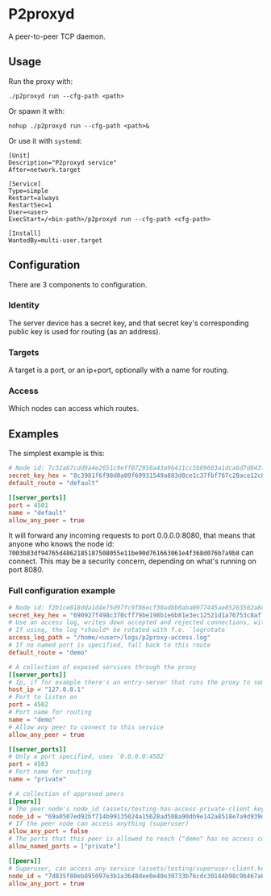 # P2proxyd

A peer-to-peer TCP daemon.

## Usage

Run the proxy with:

`./p2proxyd run --cfg-path <path>`

Or spawn it with:

`nohup ./p2proxyd run --cfg-path <path>&`

Or use it with `systemd`:

```unit file (systemd)
[Unit]
Description="P2proxyd service"
After=network.target

[Service]
Type=simple
Restart=always
RestartSec=1
User=<user>
ExecStart=/<bin-path>/p2proxyd run --cfg-path <cfg-path>

[Install]
WantedBy=multi-user.target
```

## Configuration

There are 3 components to configuration.

### Identity

The server device has a secret key, and that secret key's corresponding public key is used for routing (as an address).

### Targets

A target is a port, or an ip+port, optionally with a name for routing.

### Access

Which nodes can access which routes.

## Examples

The simplest example is this:

```toml
# Node id: 7c32ab7cdd9a4e2651c9eff072958a43a9b411cc5b69603a1dca6d7d843f2406
secret_key_hex = "8c3981f6f98d0a09f69931549a883d8ce1c37fbf767c28ace12c81ede4713bfc"
default_route = "default"

[[server_ports]]
port = 4501
name = "default"
allow_any_peer = true
```

It will forward any incoming requests to port 0.0.0.0:8080, that means that anyone who knows the node id:
`7003b83df94765d4862185187508055e11be90d761663061e4f368d076b7a9b8` can connect. This may be a security concern,
depending on what's running on port 8080.

### Full configuration example

```toml
# Node id: f2b1ce018dda1d4e75d97fc9f86ecf30adbb0aba0977445ae85283502a8cc7be
secret_key_hex = "690927f498c370cff79be198b1e6b81e3ec12521d1a76753c8aff67a7bb6f549"
# Use an access log, writes down accepted and rejected connections, with cause
# If using, the log *should* be rotated with f.e. `logrotate`
access_log_path = "/home/<user>/logs/p2proxy-access.log"
# If no named port is specified, fall back to this route
default_route = "demo"

# A collection of exposed services through the proxy
[[server_ports]]
# Ip, if for example there's an entry-server that runs the proxy to some other server on a local network.
host_ip = "127.0.0.1"
# Port to listen on
port = 4502
# Port name for routing
name = "demo"
# Allow any peer to connect to this service
allow_any_peer = true

[[server_ports]]
# Only a port specified, uses `0.0.0.0:4502`
port = 4503
# Port name for routing
name = "private"

# A collection of approved peers
[[peers]]
# The peer node's node_id (assets/testing-has-access-private-client.key)
node_id = "69a0507ed92bf714b99135024a15628ad508a90db9e142a8518e7a9d939de7ba"
# If the peer node can access anything (superuser)
allow_any_port = false
# The ports that this peer is allowed to reach ("demo" has no access control, so it can reach that one as well)
allow_named_ports = ["private"]

[[peers]]
# Superuser, can access any service (assets/testing/superuser-client.key)
node_id = "7d835f80eb895097e3b1a3648dee0e40e30733b76cdc30144b98c9b467a0f845"
allow_any_port = true
```
